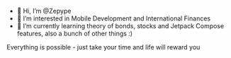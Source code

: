 - 👋 Hi, I’m @Zepype
- 👀 I’m interested in Mobile Development and International Finances
- 🌱 I’m currently learning theory of bonds, stocks and Jetpack Compose features, also a bunch of other things :)

Everything is possible - just take your time and life will reward you


<!---
Zepype/Zepype is a ✨ special ✨ repository because its `README.md` (this file) appears on your GitHub profile.
You can click the Preview link to take a look at your changes.
--->
